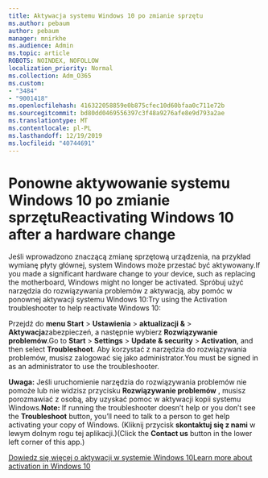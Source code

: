 ```yaml
---
title: Aktywacja systemu Windows 10 po zmianie sprzętu
ms.author: pebaum
author: pebaum
manager: mnirkhe
ms.audience: Admin
ms.topic: article
ROBOTS: NOINDEX, NOFOLLOW
localization_priority: Normal
ms.collection: Adm_O365
ms.custom:
- "3484"
- "9001418"
ms.openlocfilehash: 416322058859e0b875cfec10d60bfaa0c711e72b
ms.sourcegitcommit: bd80dd0469556397c3f48a9276afe8e9d793a2ae
ms.translationtype: MT
ms.contentlocale: pl-PL
ms.lasthandoff: 12/19/2019
ms.locfileid: "40744691"
---
```

# <a name="reactivating-windows-10-after-a-hardware-change"></a><span data-ttu-id="4328f-102">Ponowne aktywowanie systemu Windows 10 po zmianie sprzętu</span><span class="sxs-lookup"><span data-stu-id="4328f-102">Reactivating Windows 10 after a hardware change</span></span>

<span data-ttu-id="4328f-103">Jeśli wprowadzono znaczącą zmianę sprzętową urządzenia, na przykład wymianę płyty głównej, system Windows może przestać być aktywowany.</span><span class="sxs-lookup"><span data-stu-id="4328f-103">If you made a significant hardware change to your device, such as replacing the motherboard, Windows might no longer be activated.</span></span> <span data-ttu-id="4328f-104">Spróbuj użyć narzędzia do rozwiązywania problemów z aktywacją, aby pomóc w ponownej aktywacji systemu Windows 10:</span><span class="sxs-lookup"><span data-stu-id="4328f-104">Try using the Activation troubleshooter to help reactivate Windows 10:</span></span>

<span data-ttu-id="4328f-105">Przejdź do **menu Start** > **Ustawienia** > **aktualizacji &** > **Aktywacja**zabezpieczeń, a następnie wybierz **Rozwiązywanie problemów**.</span><span class="sxs-lookup"><span data-stu-id="4328f-105">Go to **Start** > **Settings** > **Update & security** > **Activation**, and then select **Troubleshoot**.</span></span> <span data-ttu-id="4328f-106">Aby korzystać z narzędzia do rozwiązywania problemów, musisz zalogować się jako administrator.</span><span class="sxs-lookup"><span data-stu-id="4328f-106">You must be signed in as an administrator to use the troubleshooter.</span></span>

<span data-ttu-id="4328f-107">**Uwaga:** Jeśli uruchomienie narzędzia do rozwiązywania problemów nie pomoże lub nie widzisz przycisku **Rozwiązywanie problemów** , musisz porozmawiać z osobą, aby uzyskać pomoc w aktywacji kopii systemu Windows.</span><span class="sxs-lookup"><span data-stu-id="4328f-107">**Note:** If running the troubleshooter doesn’t help or you don’t see the **Troubleshoot** button, you’ll need to talk to a person to get help activating your copy of Windows.</span></span> <span data-ttu-id="4328f-108">(Kliknij przycisk **skontaktuj się z nami** w lewym dolnym rogu tej aplikacji.)</span><span class="sxs-lookup"><span data-stu-id="4328f-108">(Click the **Contact us** button in the lower left corner of this app.)</span></span>

[<span data-ttu-id="4328f-109">Dowiedz się więcej o aktywacji w systemie Windows 10</span><span class="sxs-lookup"><span data-stu-id="4328f-109">Learn more about activation in Windows 10</span></span>](https://support.microsoft.com/help/12440/windows-10-activate)
